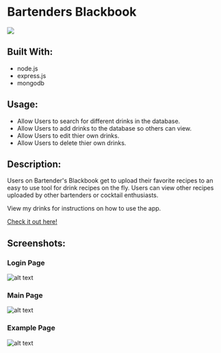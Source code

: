 # Bartenders Blackbook
<img src="https://travis-ci.org/KKJZ/Bartenders_Blackbooks.svg?branch=master">
<h2>Built With:</h2>
<ul>
  <li>node.js</li>
  <li>express.js</li>
  <li>mongodb</li>
</ul>
<h2>Usage:</h2>
<ul>
  <li>Allow Users to search for different drinks in the database.</li>
  <li>Allow Users to add drinks to the database so others can view.</li>
  <li>Allow Users to edit thier own drinks.</li>
  <li>Allow Users to delete thier own drinks.</li>
</ul>
<h2>Description:</h2>
<p>Users on Bartender's Blackbook get to upload their favorite recipes to an easy to use tool for drink recipes on the fly.  Users can view other recipes uploaded by other bartenders or cocktail enthusiasts.</p> 
<p>View my drinks for instructions on how to use the app.</p>
<a href="https://kkjz.github.io/Bartenders_Blackbooks/Public/Landing.html" target="_blank">Check it out here!</a>

<h2>Screenshots:</h2>
<h3>Login Page</h3>

![alt text](https://i.imgur.com/jp80VAi.jpg "Login Page")
<h3>Main Page</h3>

![alt text](https://i.imgur.com/eOvJwUr.jpg "Main Page")
<h3>Example Page</h3>

![alt text](https://i.imgur.com/GpRodXV.jpg "Example Page")
